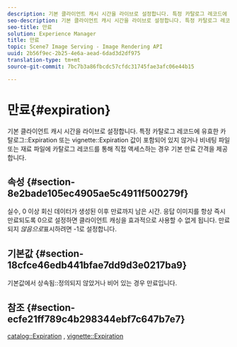 ```yaml
---
description: 기본 클라이언트 캐시 시간을 라이브로 설정합니다. 특정 카탈로그 레코드에 유효한 카탈로그 만료 또는 비네팅 만료 값이 없거나 비네팅 파일 또는 자료 파일이 카탈로그 레코드를 통해 액세스하는 경우 기본 만료 간격을 제공합니다.
seo-description: 기본 클라이언트 캐시 시간을 라이브로 설정합니다. 특정 카탈로그 레코드에 유효한 카탈로그 만료 또는 비네팅 만료 값이 없거나 비네팅 파일 또는 자료 파일이 카탈로그 레코드를 통해 액세스하는 경우 기본 만료 간격을 제공합니다.
seo-title: 만료
solution: Experience Manager
title: 만료
topic: Scene7 Image Serving - Image Rendering API
uuid: 2b56f9ec-2b25-4e6a-aead-6dad3d2df975
translation-type: tm+mt
source-git-commit: 7bc7b3a86fbcdc57cfdc31745fae3afc06e44b15

---
```



# 만료{#expiration}

기본 클라이언트 캐시 시간을 라이브로 설정합니다. 특정 카탈로그 레코드에 유효한 카탈로그::Expiration 또는 vignette::Expiration 값이 포함되어 있지 않거나 비네팅 파일 또는 재료 파일에 카탈로그 레코드를 통해 직접 액세스하는 경우 기본 만료 간격을 제공합니다.

## 속성 {#section-8e2bade105ec4905ae5c4911f500279f}

실수, 0 이상 회신 데이터가 생성된 이후 만료까지 남은 시간. 응답 이미지를 항상 즉시 만료되도록 0으로 설정하면 클라이언트 캐싱을 효과적으로 사용할 수 없게 됩니다. 만료되지 *않음으로*&#x200B;표시하려면 -1로 설정합니다.

## 기본값 {#section-18cfce46edb441bfae7dd9d3e0217ba9}

기본값에서 상속됨::정의되지 않았거나 비어 있는 경우 만료입니다.

## 참조 {#section-ecfe21ff789c4b298344ebf7c647b7e7}

[catalog::Expiration](../../../../../ir-api/material-cat/image-rendering-api-ref/c-ir-material-catalog/c-ir-material-data-reference/r-ir-expiration-dataref.md#reference-5e93943abff54c93bf85aae3b911a3ce) , [vignette::Expiration](../../../../../ir-api/material-cat/image-rendering-api-ref/c-ir-material-catalog/c-ir-vignette-map-reference/r-ir-expiration-vignette.md#reference-df80829da93e4c0ab3f97a1792d9c74c)
